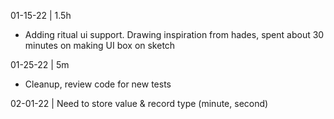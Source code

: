 




01-15-22 | 1.5h
- Adding ritual ui support. Drawing inspiration from hades, spent about 30 minutes on making UI box on sketch

01-25-22 | 5m
- Cleanup, review code for new tests


02-01-22 | Need to store value & record type (minute, second)